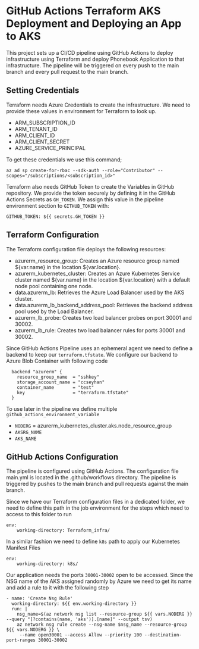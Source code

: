 # GitHub Actions Terraform AKS Deployment and Deploying an App to AKS
This project sets up a CI/CD pipeline using GitHub Actions to deploy infrastructure using Terraform and deploy Phonebook Application to that infrastructure. The pipeline will be triggered on every push to the main branch and every pull request to the main branch.

## Setting Credentials
Terraform needs Azure Credentials to create the infrastructure. We need to provide these values in environment for Terraform to look up.
- ARM_SUBSCRIPTION_ID
- ARM_TENANT_ID
- ARM_CLIENT_ID
- ARM_CLIENT_SECRET
- AZURE_SERVICE_PRINCIPAL 

To get these credentials we use this command;
```
az ad sp create-for-rbac --sdk-auth --role="Contributor" --scopes="/subscriptions/<subscription_id>"
```

Terraform also needs GitHub Token to create the Variables in GitHub repository. We provide the token securely by defining it in the GitHub Actions Secrets as `GH_TOKEN`. We assign this value in the pipeline environment section to `GITHUB_TOKEN` with:
```
GITHUB_TOKEN: ${{ secrets.GH_TOKEN }}
```
## Terraform Configuration
The Terraform configuration file deploys the following resources:
- azurerm_resource_group: Creates an Azure resource group named ${var.name} in the location ${var.location}.
- azurerm_kubernetes_cluster: Creates an Azure Kubernetes Service cluster named ${var.name} in the location ${var.location} with a default node pool containing one node.
- data.azurerm_lb: Retrieves the Azure Load Balancer used by the AKS cluster.
- data.azurerm_lb_backend_address_pool: Retrieves the backend address pool used by the Load Balancer.
- azurerm_lb_probe: Creates two load balancer probes on port 30001 and 30002.
- azurerm_lb_rule: Creates two load balancer rules for ports 30001 and 30002.

Since GitHub Actions Pipeline uses an ephemeral agent we need to define a backend to keep our `terraform.tfstate`. We configure our backend to Azure Blob Container with following code 
```
  backend "azurerm" {
    resource_group_name  = "sshkey"
    storage_account_name = "ccseyhan"
    container_name       = "test"
    key                  = "terraform.tfstate"
  }
```

To use later in the pipeline we define multiple `github_actions_environment_variable`
- `NODERG` = azurerm_kubernetes_cluster.aks.node_resource_group
- `AKSRG_NAME`
- `AKS_NAME`

## GitHub Actions Configuration
The pipeline is configured using GitHub Actions. The configuration file main.yml is located in the .github/workflows directory. The pipeline is triggered by pushes to the main branch and pull requests against the main branch.

Since we have our Terraform configuration files in a dedicated folder, we need to define this path in the job environment for the steps which need to access to this folder to run 
```
env:
    working-directory: Terraform_infra/
``` 

In a similar fashion we need to define `k8s` path to apply our Kubernetes Manifest Files
```
env: 
    working-directory: k8s/
``` 

Our application needs the ports `30001-30002` open to be accessed. Since the NSG name of the AKS assigned randomly by Azure we need to get its name and add a rule to it with the following step
```
- name: 'Create Nsg Rule'
  working-directory: ${{ env.working-directory }}
  run: |
    nsg_name=$(az network nsg list --resource-group ${{ vars.NODERG }} --query "[?contains(name, 'aks')].[name]" --output tsv)
    az network nsg rule create --nsg-name $nsg_name --resource-group ${{ vars.NODERG }} \
     --name open30001 --access Allow --priority 100 --destination-port-ranges 30001-30002
```